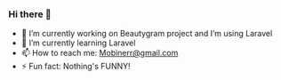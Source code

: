 ### Hi there 👋

- 🔭 I’m currently working on Beautygram project and I’m using Laravel
- 🌱 I’m currently learning Laravel
- 📫 How to reach me: Mobinerr@gmail.com
- ⚡ Fun fact: Nothing's FUNNY!
